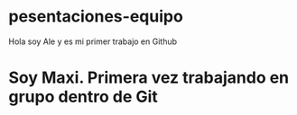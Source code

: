 # pesentaciones-equipo
Hola soy Ale y es mi primer trabajo en Github

# Soy Maxi. Primera vez trabajando en grupo dentro de Git
